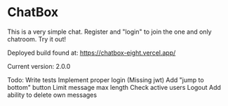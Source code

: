 # ChatBox

This is a very simple chat. Register and "login" to join the one and only chatroom. Try it out!

Deployed build found at: https://chatbox-eight.vercel.app/

Current version: 2.0.0

Todo:
Write tests
Implement proper login (Missing jwt)
Add "jump to bottom" button
Limit message max length
Check active users
Logout
Add ability to delete own messages
